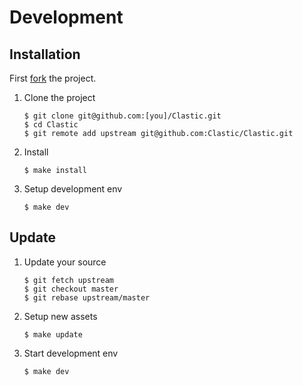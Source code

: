Development
===========

Installation
------------

First [fork](https://github.com/Clastic/Clastic/fork) the project.

1. Clone the project

    ```
    $ git clone git@github.com:[you]/Clastic.git
    $ cd Clastic
    $ git remote add upstream git@github.com:Clastic/Clastic.git
    ````

2. Install

    ```
    $ make install
    ```

3. Setup development env

    ```
    $ make dev
    ```

Update
------

1. Update your source

    ```
    $ git fetch upstream
    $ git checkout master
    $ git rebase upstream/master
    ```

2. Setup new assets

    ```
    $ make update
    ```

3. Start development env

    ```
    $ make dev
    ```
